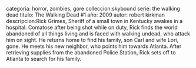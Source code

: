 categoria: horror, zombies, gore
colleccion:skybound
serie: the walking dead
titulo: The Walking Dead #1
año: 2009
autor: robert kirkman
descripcion:Rick Grimes, Sheriff of a small town in Kentucky awakes in a hospital. Comatose after being shot while on duty, Rick finds the world abandoned of all things living and is faced with walking undead, who attack him on sight. He returns home to find his family, son Carl and wife Lori, gone. He meets his new neighbor, who points him towards Atlanta. After retrieving supplies from the abandoned Police Station, Rick sets off to Atlanta to search for his family.
